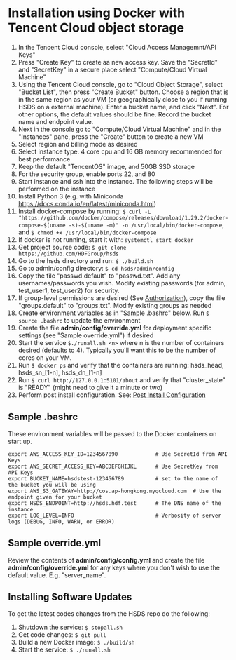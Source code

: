 Installation using Docker with Tencent Cloud object storage
===========================================================

1. In the Tencent Cloud console, select "Cloud Access Managemnt/API Keys"
2. Press "Create Key" to create aa new access key.  Save the "SecretId" and "SecretKey" in a secure place
select "Compute/Cloud Virtual Machine"
3. Using the Tencent Cloud console, go to "Cloud Object Storage", select "Bucket List", then press "Create Bucket" button.  Choose a region that is in the same region as your VM (or geographically close to you if running HSDS on a external machine).  Enter a bucket name, and click "Next".  For other options, the default
values should be fine.  Record the bucket name and endpoint value.
4. Next in the console go to "Compute/Cloud Virtual Machine" and in the "Instances" pane, press the "Create" button to create a new VM
5. Select region and billing mode as desired
6. Select instance type.  4 core cpu and 16 GB memory recommended for best performance
7. Keep the default "TencentOS" image, and 50GB SSD storage
8. For the security group, enable ports 22, and 80
9. Start instance and ssh into the instance.  The following steps will be performed on the instance
10. Install Python 3 (e.g. with Miniconda <https://docs.conda.io/en/latest/miniconda.html>)
11. Install docker-compose by running: `$ curl -L "https://github.com/docker/compose/releases/download/1.29.2/docker-compose-$(uname -s)-$(uname -m)" -o /usr/local/bin/docker-compose`, and `$ chmod +x /usr/local/bin/docker-compose` 
12. If docker is not running, start it with: `systemctl start docker`
13. Get project source code: `$ git clone https://github.com/HDFGroup/hsds`
14. Go to the hsds directory and run: `$ ./build.sh`
15. Go to admin/config directory: `$ cd hsds/admin/config`
16. Copy the file "passwd.default" to "passwd.txt".  Add any usernames/passwords you wish.  Modify existing passwords (for admin, test_user1, test_user2) for security.
17. If group-level permissions are desired (See [Authorization](authorization.md)), copy the file "groups.default" to "groups.txt".  Modify existing groups as needed
18. Create environment variables as in "Sample .bashrc" below.  Run `$ source .bashrc` to update the environment
19. Create the file **admin/config/override.yml** for deployment specific settings (see "Sample override.yml") if desired
20. Start the service `$./runall.sh <n>` where n is the number of containers desired (defaults to 4).  Typically you'll want this to be the number of cores on your VM.
21. Run `$ docker ps` and verify that the containers are running: hsds_head, hsds_sn_[1-n], hsds_dn_[1-n]
22. Run `$ curl http://127.0.0.1:5101/about` and verify that "cluster_state" is "READY" (might need to give it a minute or two)
23. Perform post install configuration.   See: [Post Install Configuration](post_install.md)


Sample .bashrc
--------------

These environment variables will be passed to the Docker containers on start up.

    export AWS_ACCESS_KEY_ID=1234567890            # Use SecretId from API Keys
    export AWS_SECRET_ACCESS_KEY=ABCDEFGHIJKL      # Use SecretKey from API Keys
    export BUCKET_NAME=hsdstest-123456789          # set to the name of the bucket you will be using
    export AWS_S3_GATEWAY=http://cos.ap-hongkong.myqcloud.com  # Use the endpoint given for your bucket
    export HSDS_ENDPOINT=http://hsds.hdf.test      # The DNS name of the instance  
    export LOG_LEVEL=INFO                          # Verbosity of server logs (DEBUG, INFO, WARN, or ERROR)
     
Sample override.yml
-------------------

Review the contents of **admin/config/config.yml** and create the file **admin/config/override.yml** for any keys where you don't wish to use the default value. E.g. "server_name".   


Installing Software Updates
---------------------------

To get the latest codes changes from the HSDS repo do the following:

1. Shutdown the service: `$ stopall.sh`
2. Get code changes: `$ git pull`
3. Build a new Docker image: `$ ./build/sh`
4. Start the service: `$ ./runall.sh`
